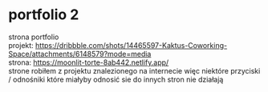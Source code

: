 # portfolio 2
strona portfolio <br>
 projekt: https://dribbble.com/shots/14465597-Kaktus-Coworking-Space/attachments/6148579?mode=media <br>
 strona: https://moonlit-torte-8ab442.netlify.app/ <br>
strone robiłem z projektu znalezionego na internecie więc niektóre przyciski / odnośniki które miałyby odnosić sie do innych stron nie działają 
